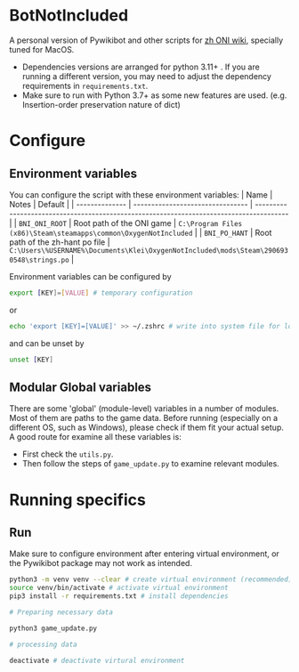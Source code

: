# BotNotIncluded
A personal version of Pywikibot and other scripts for [zh ONI wiki](https://oxygennotincluded.fandom.com/zh), specially tuned for MacOS.

- Dependencies versions are arranged for python 3.11+ . If you are running a different version, you may need to adjust the dependency requirements in `requirements.txt`.
- Make sure to run with Python 3.7+ as some new features are used. (e.g. Insertion-order preservation nature of dict)

# Configure
## Environment variables
You can configure the script with these environment variables:
| Name           | Notes                            | Default                                                                                 |
| -------------- | -------------------------------- | --------------------------------------------------------------------------------------- |
| `BNI_ONI_ROOT` | Root path of the ONI game        | `C:\Program Files (x86)\Steam\steamapps\common\OxygenNotIncluded`                       |
| `BNI_PO_HANT`  | Root path of the zh-hant po file | `C:\Users\%USERNAME%\Documents\Klei\OxygenNotIncluded\mods\Steam\2906930548\strings.po` |

Environment variables can be configured by
```sh
export [KEY]=[VALUE] # temporary configuration
```
or
```sh
echo 'export [KEY]=[VALUE]' >> ~/.zshrc # write into system file for long-term use
```

and can be unset by
```sh
unset [KEY]
```

## Modular Global variables
There are some 'global' (module-level) variables in a number of modules. Most of them are paths to the game data. Before running (especially on a different OS, such as Windows), please check if them fit your actual setup.
A good route for examine all these variables is:
- First check the `utils.py`.
- Then follow the steps of `game_update.py` to examine relevant modules.

# Running specifics
## Run
Make sure to configure environment after entering virtual environment, or the Pywikibot package may not work as intended.

```sh
python3 -m venv venv --clear # create virtual environment (recommended)
source venv/bin/activate # activate virtual environment
pip3 install -r requirements.txt # install dependencies

# Preparing necessary data

python3 game_update.py

# processing data

deactivate # deactivate virtural environment
```
